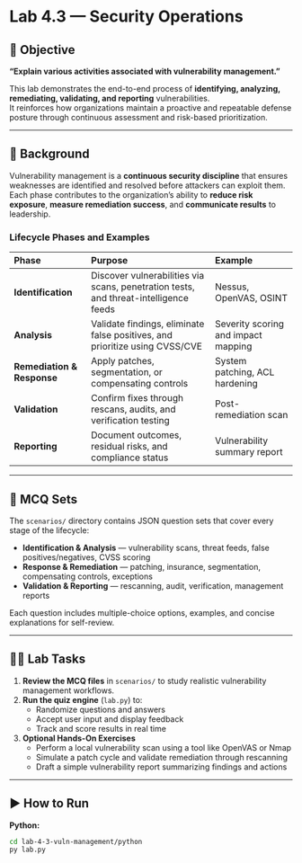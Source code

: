 # Lab 4.3 — Security Operations

## 🎯 Objective
**“Explain various activities associated with vulnerability management.”**

This lab demonstrates the end-to-end process of **identifying, analyzing, remediating, validating, and reporting** vulnerabilities.  
It reinforces how organizations maintain a proactive and repeatable defense posture through continuous assessment and risk-based prioritization.

---

## 📖 Background

Vulnerability management is a **continuous security discipline** that ensures weaknesses are identified and resolved before attackers can exploit them.  
Each phase contributes to the organization’s ability to **reduce risk exposure**, **measure remediation success**, and **communicate results** to leadership.

### Lifecycle Phases and Examples

| Phase | Purpose | Example |
|:--|:--|:--|
| **Identification** | Discover vulnerabilities via scans, penetration tests, and threat-intelligence feeds | Nessus, OpenVAS, OSINT |
| **Analysis** | Validate findings, eliminate false positives, and prioritize using CVSS/CVE | Severity scoring and impact mapping |
| **Remediation & Response** | Apply patches, segmentation, or compensating controls | System patching, ACL hardening |
| **Validation** | Confirm fixes through rescans, audits, and verification testing | Post-remediation scan |
| **Reporting** | Document outcomes, residual risks, and compliance status | Vulnerability summary report |

---

## 🧩 MCQ Sets

The `scenarios/` directory contains JSON question sets that cover every stage of the lifecycle:

- **Identification & Analysis** — vulnerability scans, threat feeds, false positives/negatives, CVSS scoring  
- **Response & Remediation** — patching, insurance, segmentation, compensating controls, exceptions  
- **Validation & Reporting** — rescanning, audit, verification, management reports  

Each question includes multiple-choice options, examples, and concise explanations for self-review.

---

## 🧑‍💻 Lab Tasks

1. **Review the MCQ files** in `scenarios/` to study realistic vulnerability management workflows.  
2. **Run the quiz engine** (`lab.py`) to:  
   - Randomize questions and answers  
   - Accept user input and display feedback  
   - Track and score results in real time  
3. **Optional Hands-On Exercises**   
   - Perform a local vulnerability scan using a tool like OpenVAS or Nmap  
   - Simulate a patch cycle and validate remediation through rescanning  
   - Draft a simple vulnerability report summarizing findings and actions  

---

## ▶️ How to Run

**Python:**
```bash
cd lab-4-3-vuln-management/python
py lab.py
